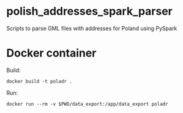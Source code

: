 # polish_addresses_spark_parser
Scripts to parse GML files with addresses for Poland using PySpark

# Docker container
Build:
```
docker build -t poladr .
```

Run:
```
docker run --rm -v $PWD/data_export:/app/data_export poladr
```
